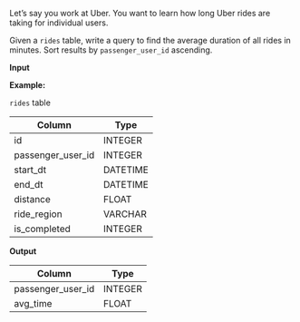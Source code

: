 ﻿
Let’s say you work at Uber. You want to learn how long Uber rides are taking for individual users.

Given a  `rides`  table, write a query to find the average duration of all rides in minutes. Sort results by  `passenger_user_id`  ascending.

**Input**

**Example:**

`rides`  table


|      Column       |   Type   |
|-------------------|----------|
| id                | INTEGER  |
| passenger_user_id | INTEGER  |
| start_dt          | DATETIME |
| end_dt            | DATETIME |
| distance          | FLOAT    |
| ride_region       | VARCHAR  |
| is_completed      | INTEGER  |



**Output**



|      Column       |  Type   |
|-------------------|---------|
| passenger_user_id | INTEGER |
| avg_time          | FLOAT   |


